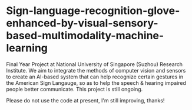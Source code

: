 # Sign-language-recognition-glove-enhanced-by-visual-sensory-based-multimodality-machine-learning
Final Year Project at National University of Singapore (Suzhou) Research Institute.
We aim to integrate the methods of computer vision and sensors to create an AI-based system that can help recognize certain gestures in the American Sign Langauge, so as to help the speech & hearing impaired people better communicate.
This project is still ongoing.

Please do not use the code at present, I'm still improving, thanks!
